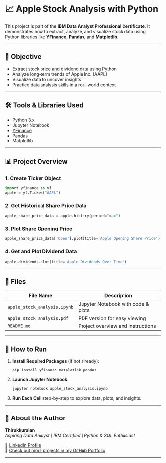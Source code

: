 # 📈 Apple Stock Analysis with Python

This project is part of the **IBM Data Analyst Professional Certificate**. It demonstrates how to extract, analyze, and visualize stock data using Python libraries like **YFinance**, **Pandas**, and **Matplotlib**.

---

## 🧠 Objective

- Extract stock price and dividend data using Python
- Analyze long-term trends of Apple Inc. (AAPL)
- Visualize data to uncover insights
- Practice data analysis skills in a real-world context

---

## 🛠️ Tools & Libraries Used

- Python 3.x
- Jupyter Notebook
- [YFinance](https://pypi.org/project/yfinance/)
- Pandas
- Matplotlib

---

## 📊 Project Overview

### 1. Create Ticker Object

```python
import yfinance as yf
apple = yf.Ticker("AAPL")
```

### 2. Get Historical Share Price Data

```python
apple_share_price_data = apple.history(period="max")
```

### 3. Plot Share Opening Price

```python
apple_share_price_data['Open'].plot(title='Apple Opening Share Price')
```

### 4. Get and Plot Dividend Data

```python
apple.dividends.plot(title='Apple Dividends Over Time')
```

---

## 📁 Files

| File Name                    | Description                        |
| ---------------------------- | ---------------------------------- |
| `apple_stock_analysis.ipynb` | Jupyter Notebook with code & plots |
| `apple_stock_analysis.pdf`   | PDF version for easy viewing       |
| `README.md`                  | Project overview and instructions  |

---

## 📌 How to Run

1. **Install Required Packages** (if not already):

   ```bash
   pip install yfinance matplotlib pandas
   ```

2. **Launch Jupyter Notebook**:

   ```bash
   jupyter notebook apple_stock_analysis.ipynb
   ```

3. **Run Each Cell** step-by-step to explore data, plots, and insights.

---

## 👤 About the Author

**Thirukkuralan**  
_Aspiring Data Analyst | IBM Certified | Python & SQL Enthusiast_

🔗 [LinkedIn Profile](https://www.linkedin.com/in/thirukkuralan-data-analyst)   
📂 [Check out more projects in my GitHub Portfolio](https://github.com/Davidkuralan)

---
